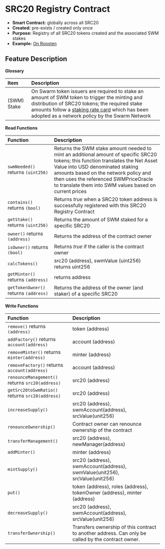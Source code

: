 # SRC20 Registry Contract

* **Smart Contract:** globally across all SRC20
* **Created:** pre-exists / created only once
* **Purpose:** Registry of all SRC20 tokens created and the associated SWM stakes
* **Example:**  [On Ropsten](https://ropsten.etherscan.io/address/0xf37fdada55b07838cb865d9f2a9d449109eb9521#code)  

## Feature Description

**Glossary**

| Item | Description |
| :--- | :--- |
| (SWM) Stake | On Swarm token issuers are required to stake an amount of SWM token to trigger the minting and distribution of SRC20 tokens; the required stake amounts follow a [staking rate card](https://docs.swarm.fund/SWM_Issuance_Staking_Rate_Card.png) which has been adopted as a network policy by the Swarm Network |

**Read Functions**

| Function | Description |
| :--- | :--- |
| `swmNeeded()` returns `(uint256)` | Returns the SWM stake amount needed to mint an additional amount of specific SRC20 tokens; this function translates the Net Asset Value into USD denominated staking amounts based on the network policy and then uses the referenced SWMPriceOracle to translate them into SWM values based on current prices |
| `contains()` returns `(bool)` | Returns _true_ when a SRC20 token address is successfully registered with this SRC20 Registry Contract |
| `getStake()` returns `(uint256)` | Returns the amount of SWM staked for a specific SRC20 |
| `owner()` returns `(address)` | Returns the address of the contract owner |
| `isOwner()` returns `(bool)` | Returns _true_ if the caller is the contract owner |
| `calcTokens()` | src20 (address), swmValue (uint256) returns uint256 |
| `getMinter()` returns `(address)` | returns address |
| `getTokenOwner()` returns `(address)` | Returns the address of the owner (and staker) of a specific SRC20 |

**Write Functions**

| Function | Description |
| :--- | :--- |
| `remove()` returns `(address)` | token (address) |
| `addFactory()` returns `account(address)` | account (address) |
| `removeMinter()` returns `minter(address)` | minter (address) |
| `removeFactory()` returns `account(address)` | account (address) |
| `renounceManagement()` returns `src20(address)` | src20 (address) |
| `getSrc20toSwmRatio()` returns `src20(address)` | src20 (address) |
| `increaseSupply()` | src20 (address), swmAccount(address), srcValue(unit256) |
| `renounceOwnership()` | Contract owner can renounce ownership of the contract |
| `transferManagement()` | src20 (address), newManager(address) |
| `addMinter()` | minter (address) |
| `mintSupply()` | src20 (address), swmAccount(address), swmValue(unit256), srcValue(unit256) |
| `put()` | token (address), roles (address), tokenOwner (address), minter (address) |
| `decreaseSupply()` | src20 (address), swmAccount(address), srcValue(unit256) |
| `transferOwnership()` | Transfers ownership of this contract to another address. Can only be called by the contract owner. |